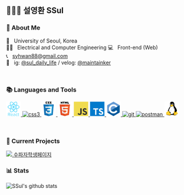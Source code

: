 ## 👨🏻‍💻 설영환 SSul   


### 🦥 About Me
🏫 &nbsp; University of Seoul, Korea  
✍🏻 &nbsp; Electrical and Computer Engineering
💻 &nbsp; Front-end (Web)  
📞 &nbsp; syhwan88@gmail.com  
🌟 &nbsp; ig: <a href="https://www.instagram.com/sul_daily_life/">@sul_daily_life</a> / velog: <a href="https://velog.io/@maintainker">@maintainker</a>  

<br />

### 📚 Languages and Tools  

<p align="left"> 
  <a href="https://reactjs.org/" target="_blank"> <img src="https://raw.githubusercontent.com/devicons/devicon/master/icons/react/react-original-wordmark.svg" alt="react" width="40" height="40"/> </a> 
  <a href="https://nextjs.org/" target="_blank"> <img src="https://raw.githubusercontent.com/devicons/devicon/master/icons/next/next-original-wordmark.svg" alt="css3" width="40" height="40"/> </a> 
  <a href="https://www.w3schools.com/css/" target="_blank"> <img src="https://raw.githubusercontent.com/devicons/devicon/master/icons/css3/css3-original-wordmark.svg" alt="css3" width="40" height="40"/> </a> 
  <a href="https://www.w3.org/html/" target="_blank"> <img src="https://raw.githubusercontent.com/devicons/devicon/master/icons/html5/html5-original-wordmark.svg" alt="html5" width="40" height="40"/> </a> 
  <a href="https://developer.mozilla.org/en-US/docs/Web/JavaScript" target="_blank"> <img src="https://raw.githubusercontent.com/devicons/devicon/master/icons/javascript/javascript-original.svg" alt="javascript" width="40" height="40"/> </a> 
  <a href="https://www.typescriptlang.org/" target="_blank"> <img src="https://raw.githubusercontent.com/devicons/devicon/master/icons/typescript/typescript-original.svg" alt="typescript" width="40" height="40"/> </a> 
  <a href="https://www.cprogramming.com/" target="_blank"> <img src="https://raw.githubusercontent.com/devicons/devicon/master/icons/c/c-original.svg" alt="c" width="40" height="40"/> </a> 
  <a href="https://git-scm.com/" target="_blank"> <img src="https://www.vectorlogo.zone/logos/git-scm/git-scm-icon.svg" alt="git" width="40" height="40"/> </a> 
  <a href="https://postman.com" target="_blank"> <img src="https://www.vectorlogo.zone/logos/getpostman/getpostman-icon.svg" alt="postman" width="40" height="40"/> </a> 
  <a href="https://www.linux.org/" target="_blank"> <img src="https://raw.githubusercontent.com/devicons/devicon/master/icons/linux/linux-original.svg" alt="linux" width="40" height="40"/> </a> 
</p> 

<br />

### 🌻 Current Projects

<!-- - <a href="https://apps.apple.com/kr/app/%EC%82%B0%ED%83%80-%EB%A7%88%EB%8B%88%EB%98%90-santa-manitto/id1546583360">Santa Manitto 산타마니또 </a> - Release Date : Dec 29, 2020 / Last Update : Mar 24, 2021
- <a href="https://apps.apple.com/kr/app/weathy-%EC%9B%A8%EB%94%94/id1549517979">Weathy 웨디</a> - Release Date : Mar 15, 2021 / Last Update : Apr 3, 2021
- <a href="https://github.com/Find-U-I/Find-iOS">Find 파인드</a>
- <a href="https://github.com/TeamYouniverse/Youniverse-Web">Youniverse 유니버스</a>
<!-- -->
<a href= "https://frontdev.supaja.com"><img src="https://www.supaja.com/live/img/favicon.png" height = "12"/> 수파자학생페이지 </a>
<br />

### 📊 Stats

  
![SSul's github stats](https://github-readme-stats.vercel.app/api?username=maintainker&show_icons=true)

<br />


<!--
**Daeun-Danna-Lee/Daeun-Danna-Lee** is a ✨ _special_ ✨ repository because its `README.md` (this file) appears on your GitHub profile.

Here are some ideas to get you started:

- 🔭 I’m currently working on ...
- 🌱 I’m currently learning ...
- 👯 I’m looking to collaborate on ...
- 🤔 I’m looking for help with ...
- 💬 Ask me about ...
- 📫 How to reach me: ...
- 😄 Pronouns: ...
- ⚡ Fun fact: ...
-->
